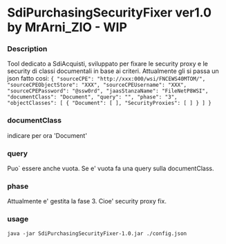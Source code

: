 # SdiPurchasingSecurityFixer ver1.0 by MrArni_ZIO - WIP
### Description
Tool dedicato a SdiAcquisti, sviluppato per fixare le security proxy e le security di classi documentali in base ai criteri.
Attualmente gli si passa un json fatto cosi: 
`{
"sourceCPE": "http://xxx:000/wsi/FNCEWS40MTOM/",
"sourceCPEObjectStore": "XXX",
"sourceCPEUsername": "XXX",
"sourceCPEPassword": "@ssw0rd",
"jaasStanzaName": "FileNetP8WSI",
"documentClass": "Document",
"query": "",
"phase": "3",
"objectClasses": [
{
"Document": [
],
"SecurityProxies": [
]
}
]
}
`
### documentClass
indicare per ora 'Document'
### query
Puo` essere anche vuota. Se e' vuota fa una query sulla documentClass.
### phase
Attualmente e' gestita la fase 3. Cioe' security proxy fix.
### usage
`java -jar SdiPurchasingSecurityFixer-1.0.jar ./config.json`
